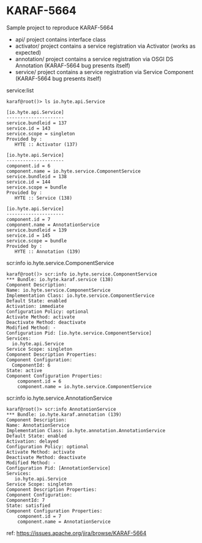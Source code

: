 # KARAF-5664

Sample project to reproduce KARAF-5664 

 * api/ project contains interface class
 * activator/ project contains a service registration via Activator (works as expected)
 * annotation/ project contains a service registration via OSGI DS Annotation (KARAF-5664 bug presents itself)
 * service/ project contains a service registration via Service Component (KARAF-5664 bug presents itself)
 
 service:list
 
    karaf@root()> ls io.hyte.api.Service
 
    [io.hyte.api.Service]                                                                                                                                                                                                                                                                                                                                                                          
    ---------------------                                                                                                                                                                                                                                                                                                                                                                    
    service.bundleid = 137                                                                                                                                                                                                                                                                                                                                                                 
    service.id = 143                                                                                                                                                                                                                                                                                                                                                                       
    service.scope = singleton                                                                                                                                                                                                                                                                                                                                                             
    Provided by :                                                                                                                                                                                                                                                                                                                                                                           
       HYTE :: Activator (137)                                                                                                                                                                                                                                                                                                                                                                                                                                                                                                                                                                                                                                                                                                                                                      
    
    [io.hyte.api.Service]                                                                                                                                                                                                                                                                                                                                                                  
    ---------------------                                                                                                                                                                                                                                                                                                                                                                   
    component.id = 6                                                                                                                                                                                                                                                                                                                                                                       
    component.name = io.hyte.service.ComponentService                                                                                                                                                                                                                                                                                                                                      
    service.bundleid = 138                                                                                                                                                                                                                                                                                                                                                                 
    service.id = 144                                                                                                                                                                                                                                                                                                                                                                       
    service.scope = bundle                                                                                                                                                                                                                                                                                                                                                                
    Provided by :                                                                                                                                                                                                                                                                                                                                                                           
       HYTE :: Service (138)   
 
    [io.hyte.api.Service]
    ---------------------
    component.id = 7
    component.name = AnnotationService
    service.bundleid = 139
    service.id = 145
    service.scope = bundle
    Provided by : 
       HYTE :: Annotation (139)
 
 scr:info io.hyte.service.ComponentService
   
    karaf@root()> scr:info io.hyte.service.ComponentService
    *** Bundle: io.hyte.karaf.service (138)
    Component Description:
    Name: io.hyte.service.ComponentService
    Implementation Class: io.hyte.service.ComponentService
    Default State: enabled
    Activation: immediate
    Configuration Policy: optional
    Activate Method: activate
    Deactivate Method: deactivate
    Modified Method: -
    Configuration Pid: [io.hyte.service.ComponentService]
    Services: 
      io.hyte.api.Service
    Service Scope: singleton
    Component Description Properties:
    Component Configuration:
      ComponentId: 6
    State: active
    Component Configuration Properties:
        component.id = 6
        component.name = io.hyte.service.ComponentService
 
  scr:info io.hyte.service.AnnotationService
 
    karaf@root()> scr:info AnnotationService
    *** Bundle: io.hyte.karaf.annotation (139)
    Component Description:
    Name: AnnotationService
    Implementation Class: io.hyte.annotation.AnnotationService
    Default State: enabled
    Activation: delayed
    Configuration Policy: optional
    Activate Method: activate
    Deactivate Method: deactivate
    Modified Method: -
    Configuration Pid: [AnnotationService]
    Services: 
       io.hyte.api.Service
    Service Scope: singleton
    Component Description Properties:
    Component Configuration:
    ComponentId: 7
    State: satisfied   
    Component Configuration Properties:
        component.id = 7
        component.name = AnnotationService
 
 ref: https://issues.apache.org/jira/browse/KARAF-5664
 